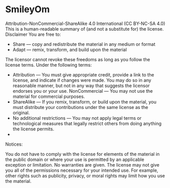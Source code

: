 SmileyOm
========

Attribution-NonCommercial-ShareAlike 4.0 International (CC BY-NC-SA 4.0)
This is a human-readable summary of (and not a substitute for) the license.
Disclaimer
You are free to:

* Share — copy and redistribute the material in any medium or format
* Adapt — remix, transform, and build upon the material

The licensor cannot revoke these freedoms as long as you follow the license terms.
Under the following terms:

* Attribution — You must give appropriate credit, provide a link to the license, and indicate if changes were made. You may do so in any reasonable manner, but not in any way that suggests the licensor endorses you or your use.
NonCommercial — You may not use the material for commercial purposes.
* ShareAlike — If you remix, transform, or build upon the material, you must distribute your contributions under the same license as the original.
* No additional restrictions — You may not apply legal terms or technological measures that legally restrict others from doing anything the license permits.
* 
Notices:

You do not have to comply with the license for elements of the material in the public domain or where your use is permitted by an applicable exception or limitation.
No warranties are given. The license may not give you all of the permissions necessary for your intended use. For example, other rights such as publicity, privacy, or moral rights may limit how you use the material.
